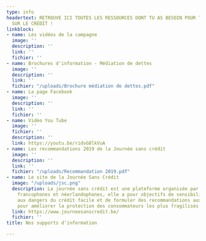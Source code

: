 ```yaml
---
type: info
headertext: RETROUVE ICI TOUTES LES RESSOURCES DONT TU AS BESOIN POUR TOUT SAVOIR
  SUR LE CRÉDIT !
linkblock:
- name: Les vidéos de la campagne
  image: ''
  description: ''
  link: ''
  fichier: ''
- name: Brochures d'information - Médiation de dettes
  image: ''
  description: ''
  link: ''
  fichier: "/uploads/Brochure médiation de dettes.pdf"
- name: La page Facebook
  image: ''
  description: ''
  link: ''
  fichier: ''
- name: Vidéo You Tube
  image: ''
  fichier: ''
  description: ''
  link: https://youtu.be/ridvG8lkVuA
- name: Les recommandations 2019 de la Journée sans crédit
  image: ''
  description: ''
  link: ''
  fichier: "/uploads/Recommandation 2019.pdf"
- name: Le site de la Journée Sans Crédit
  image: "/uploads/jsc.png"
  description: La journée sans crédit est une plateforme organisée par 31 associations
    francophones et néerlandophones, elle a pour objectifs de sensibiliser les consommateurs
    aux dangers du crédit facile et de formuler des recommandations aux pouvoirs publics
    pour améliorer la protection des consommateurs les plus fragilisés.
  link: https://www.journeesanscredit.be/
  fichier: ''
title: Nos supports d’information

---
```

